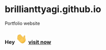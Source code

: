 # brillianttyagi.github.io

Portfolio website

### Hey <img alt="GIF" src="https://raw.githubusercontent.com/Brillianttyagi/Brillianttyagi/master/hand.gif" width=35 /> [visit now](https://https://ysnz.github.io/portfolio/.)
